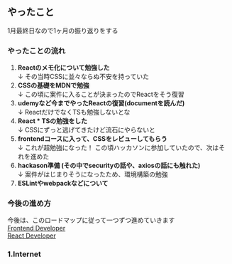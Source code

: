 ## やったこと
1月最終日なので1ヶ月の振り返りをする

### やったことの流れ
1. **Reactのメモ化について勉強した**  
↓ その当時CSSに並々ならぬ不安を持っていた
2. **CSSの基礎をMDNで勉強**  
↓ この頃に案件に入ることが決まったのでReactをそう復習
3. **udemyなど今までやったReactの復習(documentを読んだ)**  
↓ ReactだけでなくTSも勉強しないとな
4. **React * TSの勉強をした**  
↓ CSSにずっと逃げてきたけど流石にやらないと
5. **frontendコースに入って、CSSをレビューしてもらう**  
↓ これが超勉強になった！ この頃ハッカソンに参加していたので、次はそれを進めた
6. **hackason準備 (その中でsecurityの話や、axiosの話にも触れた)**  
↓ 案件がはじまりそうになったため、環境構築の勉強
7. **ESLintやwebpackなどについて**  

### 今後の進め方
今後は、このロードマップに従って一つずつ進めていきます  
[Frontend Developer](https://roadmap.sh/frontend)  
[React Developer](https://roadmap.sh/react)  

### 1.Internet






